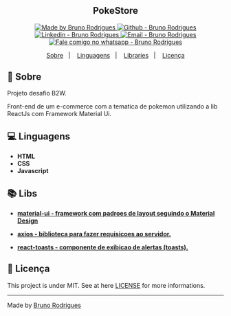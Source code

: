 <h1 align="center">
    <!-- <img alt="Desafio B2W" src=""  width="800px" style="border-radius:16px;"/> -->
</h1>

<h2 align="center" >
  PokeStore
</h2>

<p align="center">

  <a href="https://github.com/brodrigues1990" target="_blank">
    <img alt="Made by Bruno Rodrigues" src="https://img.shields.io/badge/made%20by-Bruno_Rodrigues-informational">
  </a>
  <a href="https://github.com/brodrigues1990" target="_blank" >
    <img alt="Github - Bruno Rodrigues" src="https://img.shields.io/badge/Github--%23F8952D?style=social&logo=github">
  </a>
  <a href="https://www.linkedin.com/in/brodrigues1990/" target="_blank" >
    <img alt="Linkedin - Bruno Rodrigues" src="https://img.shields.io/badge/Linkedin--%23F8952D?style=social&logo=linkedin">
  </a>
  <a href="mailto:brodrigues1990@gmail.com" target="_blank" >
    <img alt="Email - Bruno Rodrigues" src="https://img.shields.io/badge/Email--%23F8952D?style=social&logo=gmail">
  </a>
  <a href="https://api.whatsapp.com/send?phone=5521981362393"
        target="_blank" >
    <img alt="Fale comigo no whatsapp - Bruno Rodrigues" src="https://img.shields.io/badge/Whatsapp--%23F8952D?style=social&logo=whatsapp">
  </a>

</p>

<p align="center">
  <a href="#page_facing_up-sobre">Sobre</a>&nbsp;&nbsp;&nbsp;|&nbsp;&nbsp;&nbsp;
  <a href="#computer-linguagens">Linguagens</a>&nbsp;&nbsp;&nbsp;|&nbsp;&nbsp;&nbsp;
  <a href="#books-libraries">Libraries</a>&nbsp;&nbsp;&nbsp;|&nbsp;&nbsp;&nbsp;
  <a href="#memo-licença">Licença</a>
</p>

## :page_facing_up: Sobre

Projeto desafio B2W.<br/>

Front-end de um e-commerce com a tematica de pokemon utilizando a lib ReactJs com Framework Material Ui.

## :computer: Linguagens

- **HTML**
- **CSS**
- **Javascript**

## :books: Libs

* <a href="https://material-ui.com/"> **material-ui - framework com padroes de layout seguindo o Material Design**</a>

* <a href="https://www.npmjs.com/package/axios"> **axios - biblioteca para fazer requisicoes ao servidor.** </a>

* <a href="https://www.npmjs.com/package/react-toasts"> **react-toasts - componente de exibicao de alertas (toasts).** </a>

## :memo: Licença

This project is under MIT. See at here [LICENSE](/LICENSE) for more informations.

---


Made by [Bruno Rodrigues](https://github.com/brodrigues1990)